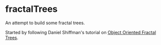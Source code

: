 # fractalTrees
An attempt to build some fractal trees.

Started by following Daniel Shiffman's tutorial on <a href="https://www.youtube.com/watch?v=fcdNSZ9IzJM&t=411s">Object Oriented Fractal Trees</a>.
